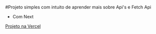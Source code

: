 #Projeto simples com intuito de aprender mais sobre Api's e Fetch Api
- Com Next

<a href="https://pokemonnext.vercel.app/">Projeto na Vercel</a>

